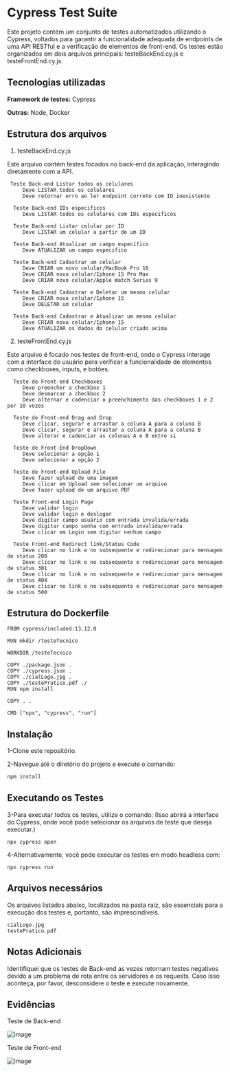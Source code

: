 # Cypress Test Suite

Este projeto contém um conjunto de testes automatizados utilizando o Cypress, voltados para garantir a funcionalidade adequada de endpoints de uma API RESTful e a verificação de elementos de front-end. Os testes estão organizados em dois arquivos principais: testeBackEnd.cy.js e testeFrontEnd.cy.js.

## Tecnologias utilizadas

**Framework de testes:** Cypress

**Outras:** Node, Docker

## Estrutura dos arquivos

1. testeBackEnd.cy.js

Este arquivo contém testes focados no back-end da aplicação, interagindo diretamente com a API.
```
 Teste Back-end Listar todos os celulares
     Deve LISTAR todos os celulares
     Deve retornar erro ao ler endpoint correto com ID inexistente

  Teste Back-end IDs especificos
     Deve LISTAR todos os celulares com IDs especificos

  Teste Back-end Listar celular por ID
     Deve LISTAR um celular a partir de um ID

  Teste Back-end Atualizar um campo específico
     Deve ATUALIZAR um campo especifico

  Teste Back-end Cadastrar um celular
     Deve CRIAR um novo celular/MacBook Pro 16
     Deve CRIAR novo celular/Iphone 15 Pro Max
     Deve CRIAR novo celular/Apple Watch Series 9

  Teste Back-end Cadastrar e Deletar um mesmo celular
     Deve CRIAR novo celular/Iphone 15
     Deve DELETAR um celular

  Teste Back-end Cadastrar e Atualizar um mesmo celular
     Deve CRIAR novo celular/Iphone 15
     Deve ATUALIZAR os dados do celular criado acima
```

2. testeFrontEnd.cy.js

Este arquivo é focado nos testes de front-end, onde o Cypress interage com a interface do usuário para verificar a funcionalidade de elementos como checkboxes, inputs, e botões.

```
  Teste de Front-end Checkboxes
     Deve preencher a checkbox 1
     Deve desmarcar a checkbox 2
     Deve alternar e cadenciar o preenchimento das checkboxes 1 e 2 por 10 vezes

  Teste de Front-end Drag and Drop
     Deve clicar, segurar e arrastar a coluna A para a coluna B
     Deve clicar, segurar e arrastar a coluna A para a coluna B
     Deve alterar e cadenciar as colunas A e B entre si

  Teste de Front-End DropDown
     Deve selecionar a opção 1
     Deve selecionar a opção 2

  Teste de Front-end Upload File
     Deve fazer upload de uma imagem
     Deve clicar em Upload sem selecionar um arquivo
     Deve fazer upload de um arquivo PDF

  Teste Front-end Login Page
     Deve validar login
     Deve validar login e deslogar
     Deve digitar campo usuário com entrada invalida/errada
     Deve digitar campo senha com entrada invalida/errada
     Deve clicar em Login sem digitar nenhum campo

  Teste Front-end Redirect link/Status Code
     Deve clicar no link e no subsequente e redirecionar para mensagem de status 200
     Deve clicar no link e no subsequente e redirecionar para mensagem de status 301
     Deve clicar no link e no subsequente e redirecionar para mensagem de status 404
     Deve clicar no link e no subsequente e redirecionar para mensagem de status 500
```

## Estrutura do Dockerfile

```
FROM cypress/included:13.12.0

RUN mkdir /testeTecnico

WORKDIR /testeTecnico

COPY ./package.json .
COPY ./cypress.json .
COPY ./cialLogo.jpg .
COPY ./testePratico.pdf ./
RUN npm install

COPY . .

CMD ["npx", "cypress", "run"]
```

## Instalação

1-Clone este repositório.

2-Navegue até o diretório do projeto e execute o comando:

```bash
npm install
```

## Executando os Testes

3-Para executar todos os testes, utilize o comando: (Isso abrirá a interface do Cypress, onde você pode selecionar os arquivos de teste que deseja executar.)
```
npx cypress open
```
4-Alternativamente, você pode executar os testes em modo headless com:
```
npx cypress run
```

## Arquivos necessários

Os arquivos listados abaixo, localizados na pasta raiz, são essenciais para a execução dos testes e, portanto, são imprescindíveis.

```
cialLogo.jpg
testePratico.pdf
```

## Notas Adicionais

Identifiquei que os testes de Back-end as vezes retornam testes negativos devido a um problema de rota entre os servidores e os requests. Caso isso aconteça, por favor, desconsidere o teste e execute novamente.

## Evidências

Teste de Back-end

![image](https://github.com/user-attachments/assets/c5b211e7-ec43-4169-a0cd-d546d71100c7)


Teste de Front-end

![image](https://github.com/user-attachments/assets/7eb7f92d-e968-40ae-91a6-941def207a81)


